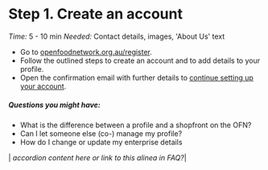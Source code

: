 # Step 1. Create an account

_Time:_ 5 - 10 min 
_Needed:_ Contact details, images, 'About Us' text


- Go to [openfoodnetwork.org.au/register](http://openfoodnetwork.org.au/register). 
- Follow the outlined steps to create an account and to add details to your profile. 
- Open the confirmation email with further details to [continue setting up your account](select-profile.md).

##### _Questions you  might have:_
- What is the difference between a profile and a shopfront on the OFN?
- Can I let someone else (co-) manage my profile?
- How do I change or update my enterprise details

| _accordion content here or link to this alinea in FAQ?_|



